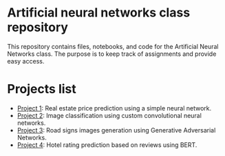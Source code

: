 # Artificial neural networks class repository

 This repository contains files, notebooks, and code for the Artificial Neural Networks class. The purpose is to keep track of assignments and provide easy access.

# Projects list

- [Project 1](project_1/): Real estate price prediction using a simple neural network.
- [Project 2](project_2/): Image classification using custom convolutional neural networks.
- [Project 3](project_3/): Road signs images generation using Generative Adversarial Networks.
- [Project 4](project_4/): Hotel rating prediction based on reviews using BERT.